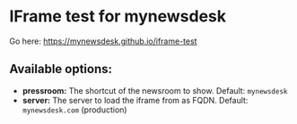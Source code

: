 # IFrame test for mynewsdesk

Go here: https://mynewsdesk.github.io/iframe-test

## Available options:

- **pressroom:** The shortcut of the newsroom to show. Default: `mynewsdesk`
- **server:** The server to load the iframe from as FQDN. Default: `mynewsdesk.com` (production)
